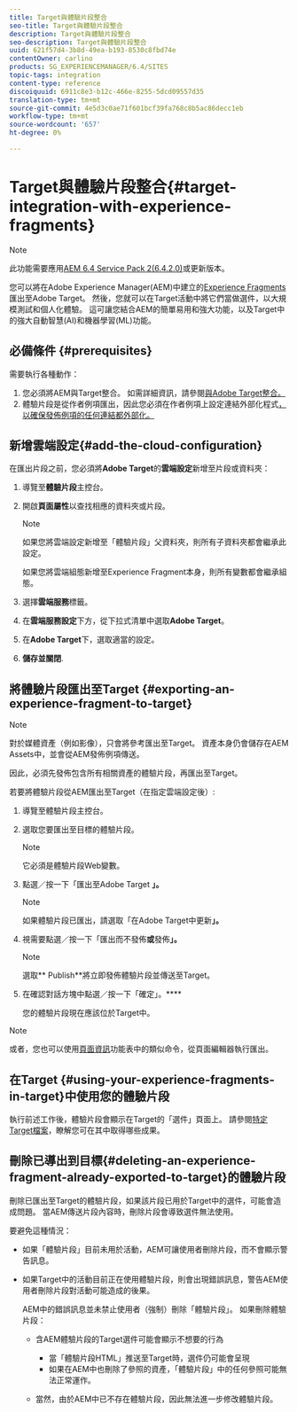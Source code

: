 ```yaml
---
title: Target與體驗片段整合
seo-title: Target與體驗片段整合
description: Target與體驗片段整合
seo-description: Target與體驗片段整合
uuid: 621f57d4-3b8d-49ea-b193-8530c8fbd74e
contentOwner: carlino
products: SG_EXPERIENCEMANAGER/6.4/SITES
topic-tags: integration
content-type: reference
discoiquuid: 6911c8e3-b12c-466e-8255-5dcd09557d35
translation-type: tm+mt
source-git-commit: 4e5d3c0ae71f601bcf39fa768c8b5ac86decc1eb
workflow-type: tm+mt
source-wordcount: '657'
ht-degree: 0%

---
```



# Target與體驗片段整合{#target-integration-with-experience-fragments}

>[!NOTE]
>
>此功能需要應用[AEM 6.4 Service Pack 2(6.4.2.0)](/help/release-notes/sp-release-notes.md)或更新版本。

您可以將在Adobe Experience Manager(AEM)中建立的[Experience Fragments](/help/sites-authoring/experience-fragments.md)匯出至Adobe Target。 然後，您就可以在Target活動中將它們當做選件，以大規模測試和個人化體驗。 這可讓您結合AEM的簡單易用和強大功能，以及Target中的強大自動智慧(AI)和機器學習(ML)功能。

## 必備條件 {#prerequisites}

需要執行各種動作：

1. 您必須將AEM與Target整合。 如需詳細資訊，請參閱[與Adobe Target整合。](/help/sites-administering/target.md)
1. 體驗片段是從作者例項匯出，因此您必須在作者例項上設定連結外部化程式[，以確保發佈例項的任何連結都外部化。](/help/sites-developing/externalizer.md)

## 新增雲端設定{#add-the-cloud-configuration}

在匯出片段之前，您必須將&#x200B;**Adobe Target**&#x200B;的&#x200B;**雲端設定**&#x200B;新增至片段或資料夾：

1. 導覽至&#x200B;**體驗片段**&#x200B;主控台。
1. 開啟&#x200B;**頁面屬性**&#x200B;以查找相應的資料夾或片段。

   >[!NOTE]
   >
   >如果您將雲端設定新增至「體驗片段」父資料夾，則所有子資料夾都會繼承此設定。
   >
   >如果您將雲端組態新增至Experience Fragment本身，則所有變數都會繼承組態。

1. 選擇&#x200B;**雲端服務**&#x200B;標籤。

1. 在&#x200B;**雲端服務設定**&#x200B;下方，從下拉式清單中選取&#x200B;**Adobe Target**。
1. 在&#x200B;**Adobe Target**&#x200B;下，選取適當的設定。

1. **儲存並關閉**.

## 將體驗片段匯出至Target {#exporting-an-experience-fragment-to-target}

>[!NOTE]
>
>對於媒體資產（例如影像），只會將參考匯出至Target。 資產本身仍會儲存在AEM Assets中，並會從AEM發佈例項傳送。
>
>因此，必須先發佈包含所有相關資產的體驗片段，再匯出至Target。

若要將體驗片段從AEM匯出至Target（在指定雲端設定後）:

1. 導覽至體驗片段主控台。
1. 選取您要匯出至目標的體驗片段。

   >[!NOTE]
   >
   >它必須是體驗片段Web變數。

1. 點選／按一下「匯出至Adobe Target **」。**

   >[!NOTE]
   >
   >如果體驗片段已匯出，請選取「在Adobe Target中更新&#x200B;**」。**

1. 視需要點選／按一下「匯出而不發佈&#x200B;**或**&#x200B;發佈&#x200B;**」。**

   >[!NOTE]
   >
   >選取** Publish**將立即發佈體驗片段並傳送至Target。

1. 在確認對話方塊中點選／按一下「確定」。****

   您的體驗片段現在應該位於Target中。

>[!NOTE]
>
>或者，您也可以使用[頁面資訊](/help/sites-authoring/author-environment-tools.md#page-information)功能表中的類似命令，從頁面編輯器執行匯出。

## 在Target {#using-your-experience-fragments-in-target}中使用您的體驗片段

執行前述工作後，體驗片段會顯示在Target的「選件」頁面上。 請參閱[特定Target檔案](https://experiencecloud.adobe.com/resources/help/en_US/target/target/aem-experience-fragments.html)，瞭解您可在其中取得哪些成果。

## 刪除已導出到目標{#deleting-an-experience-fragment-already-exported-to-target}的體驗片段

刪除已匯出至Target的體驗片段，如果該片段已用於Target中的選件，可能會造成問題。 當AEM傳送片段內容時，刪除片段會導致選件無法使用。

要避免這種情況：

* 如果「體驗片段」目前未用於活動，AEM可讓使用者刪除片段，而不會顯示警告訊息。
* 如果Target中的活動目前正在使用體驗片段，則會出現錯誤訊息，警告AEM使用者刪除片段對活動可能造成的後果。

   AEM中的錯誤訊息並未禁止使用者（強制）刪除「體驗片段」。 如果刪除體驗片段：

   * 含AEM體驗片段的Target選件可能會顯示不想要的行為

      * 當「體驗片段HTML」推送至Target時，選件仍可能會呈現
      * 如果在AEM中也刪除了參照的資產，「體驗片段」中的任何參照可能無法正常運作。
   * 當然，由於AEM中已不存在體驗片段，因此無法進一步修改體驗片段。


